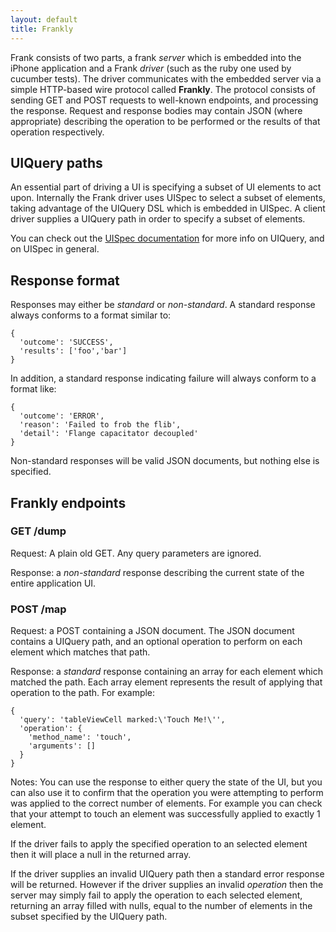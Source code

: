 ```yaml
---
layout: default
title: Frankly
---
```


Frank consists of two parts, a frank *server* which is embedded into
the iPhone application and a Frank *driver* (such as the ruby one used
by cucumber tests). The driver communicates with the embedded server
via a simple HTTP-based wire protocol called **Frankly**. The protocol
consists of sending GET and POST requests to well-known endpoints, and
processing the response. Request and response bodies may contain JSON
(where appropriate) describing the operation to be performed or the
results of that operation respectively.

## UIQuery paths

An essential part of driving a UI is specifying a subset of UI
elements to act upon. Internally the Frank driver uses UISpec to
select a subset of elements, taking advantage of the UIQuery DSL which
is embedded in UISpec. A client driver supplies a UIQuery path in
order to specify a subset of elements.

You can check out the [UISpec
documentation](http://code.google.com/p/uispec/wiki/Documentation) for
more info on UIQuery, and on UISpec in general.

## Response format

Responses may either be _standard_ or _non-standard_. A standard
response always conforms to a format similar to:

    {
      'outcome': 'SUCCESS',
      'results': ['foo','bar']
    }

In addition, a standard response indicating failure will always conform to a format like:

    {
      'outcome': 'ERROR',
      'reason': 'Failed to frob the flib',
      'detail': 'Flange capacitator decoupled'
    }

Non-standard responses will be valid JSON documents, but nothing else is specified.

## Frankly endpoints 

### GET /dump

Request: A plain old GET. Any query parameters are ignored.

Response: a *non-standard* response describing the current state of
the entire application UI.

### POST /map 

Request: a POST containing a JSON document. The JSON document contains
a UIQuery path, and an optional operation to perform on each element
which matches that path.

Response: a *standard* response containing an array for each element
which matched the path. Each array element represents the result of
applying that operation to the path. For example:
		
    {
      'query': 'tableViewCell marked:\'Touch Me!\'',
      'operation': {
        'method_name': 'touch',
        'arguments': []
      }
    }

Notes: You can use the response to either query the state of the UI,
but you can also use it to confirm that the operation you were
attempting to perform was applied to the correct number of
elements. For example you can check that your attempt to touch an
element was successfully applied to exactly 1 element.

If the driver fails to apply the specified operation to an selected
element then it will place a null in the returned array.

If the driver supplies an invalid UIQuery path then a standard error
response will be returned. However if the driver supplies an invalid
*operation* then the server may simply fail to apply the operation to
each selected element, returning an array filled with nulls, equal to
the number of elements in the subset specified by the UIQuery path.
